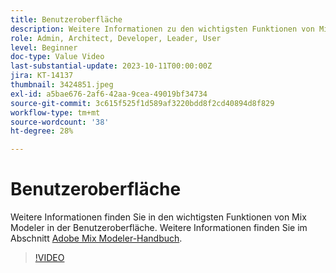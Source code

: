 ```yaml
---
title: Benutzeroberfläche
description: Weitere Informationen zu den wichtigsten Funktionen von Mix Modeler finden Sie in der Benutzeroberfläche.
role: Admin, Architect, Developer, Leader, User
level: Beginner
doc-type: Value Video
last-substantial-update: 2023-10-11T00:00:00Z
jira: KT-14137
thumbnail: 3424851.jpeg
exl-id: a5bae676-2af6-42aa-9cea-49019bf34734
source-git-commit: 3c615f525f1d589af3220bdd8f2cd40894d8f829
workflow-type: tm+mt
source-wordcount: '38'
ht-degree: 28%

---
```


# Benutzeroberfläche

Weitere Informationen finden Sie in den wichtigsten Funktionen von Mix Modeler in der Benutzeroberfläche. Weitere Informationen finden Sie im Abschnitt [Adobe Mix Modeler-Handbuch](https://experienceleague.adobe.com/docs/mix-modeler/using/get-started/workflow.html).

>[!VIDEO](https://video.tv.adobe.com/v/3424851?quality=12&learn=on)
